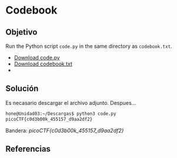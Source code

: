 # Codebook

## Objetivo

Run the Python script `code.py` in the same directory as `codebook.txt`.

- [Download code.py](https://artifacts.picoctf.net/c/100/code.py)
- [Download codebook.txt](https://artifacts.picoctf.net/c/100/codebook.txt)
-

## Solución

Es necasario descargar el archivo adjunto. Despues...

```bash
hone@Unidad03:~/Descargas$ python3 code.py 
picoCTF{c0d3b00k_455157_d9aa2df2}
```

Bandera: *picoCTF{c0d3b00k_455157_d9aa2df2}*

## Referencias
